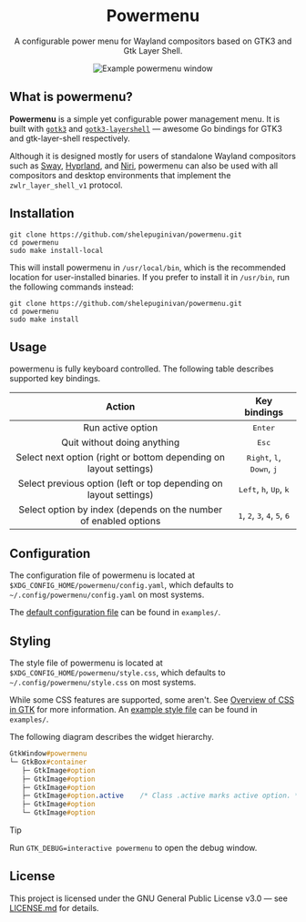 <div align="center">

# Powermenu

A configurable power menu for Wayland compositors based on GTK3 and Gtk Layer Shell.

![Example powermenu window](https://github.com/user-attachments/assets/d88d3710-135f-4c62-bc4b-1e5d3e529b0b)

</div>


## What is powermenu?

**Powermenu** is a simple yet configurable power management menu. It is built with [`gotk3`](https://github.com/gotk3/gotk3) and [`gotk3-layershell`](https://github.com/dlasky/gotk3-layershell) &mdash; awesome Go bindings for GTK3 and gtk-layer-shell respectively.

Although it is designed mostly for users of standalone Wayland compositors such as [Sway](https://github.com/swaywm/sway), [Hyprland](https://github.com/hyprwm/Hyprland), and [Niri](https://github.com/YaLTeR/niri), powermenu can also be used with all compositors and desktop environments that implement the `zwlr_layer_shell_v1` protocol.


## Installation

```shell
git clone https://github.com/shelepuginivan/powermenu.git
cd powermenu
sudo make install-local
```

This will install powermenu in `/usr/local/bin`, which is the recommended location for user-installed binaries. If you prefer to install it in `/usr/bin`, run the following commands instead:

```shell
git clone https://github.com/shelepuginivan/powermenu.git
cd powermenu
sudo make install
```

## Usage

powermenu is fully keyboard controlled. The following table describes supported key bindings.

|                              Action                               |                                    Key bindings                                    |
| :---------------------------------------------------------------: | :--------------------------------------------------------------------------------: |
|                         Run active option                         |                                  <kbd>Enter</kbd>                                  |
|                    Quit without doing anything                    |                                   <kbd>Esc</kbd>                                   |
| Select next option (right or bottom depending on layout settings) |           <kbd>Right</kbd>, <kbd>l</kbd>, <kbd>Down</kbd>, <kbd>j</kbd>            |
| Select previous option (left or top depending on layout settings) |             <kbd>Left</kbd>, <kbd>h</kbd>, <kbd>Up</kbd>, <kbd>k</kbd>             |
| Select option by index (depends on the number of enabled options  | <kbd>1</kbd>, <kbd>2</kbd>, <kbd>3</kbd>, <kbd>4</kbd>, <kbd>5</kbd>, <kbd>6</kbd> |


## Configuration

The configuration file of powermenu is located at `$XDG_CONFIG_HOME/powermenu/config.yaml`, which defaults to `~/.config/powermenu/config.yaml` on most systems.

The [default configuration file](https://github.com/shelepuginivan/powermenu/blob/main/examples/config.yaml) can be found in `examples/`.


## Styling

The style file of powermenu is located at `$XDG_CONFIG_HOME/powermenu/style.css`, which defaults to `~/.config/powermenu/style.css` on most systems.

While some CSS features are supported, some aren't. See [Overview of CSS in GTK](https://docs.gtk.org/gtk3/css-overview.html) for more information.
An [example style file](https://github.com/shelepuginivan/powermenu/blob/main/examples/style.css) can be found in `examples/`.

The following diagram describes the widget hierarchy.

```css
GtkWindow#powermenu
└─ GtkBox#container
   ├─ GtkImage#option
   ├─ GtkImage#option
   ├─ GtkImage#option
   ├─ GtkImage#option.active    /* Class .active marks active option. */
   ├─ GtkImage#option
   └─ GtkImage#option
```

> [!TIP]
> Run `GTK_DEBUG=interactive powermenu` to open the debug window.


## License

This project is licensed under the GNU General Public License v3.0 &mdash; see [LICENSE.md](https://github.com/shelepuginivan/powermenu/blob/main/LICENSE.md) for details.
